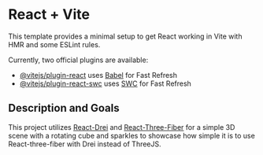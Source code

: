 # React + Vite

This template provides a minimal setup to get React working in Vite with HMR and some ESLint rules.

Currently, two official plugins are available:

- [@vitejs/plugin-react](https://github.com/vitejs/vite-plugin-react/blob/main/packages/plugin-react/README.md) uses [Babel](https://babeljs.io/) for Fast Refresh
- [@vitejs/plugin-react-swc](https://github.com/vitejs/vite-plugin-react-swc) uses [SWC](https://swc.rs/) for Fast Refresh

## Description and Goals

This project utilizes [React-Drei](https://github.com/pmndrs/drei) and [React-Three-Fiber](https://github.com/pmndrs/react-three-fiber) for a simple 3D scene with 
a rotating cube and sparkles to showcase how simple it is to use React-three-fiber with Drei instead of ThreeJS.
